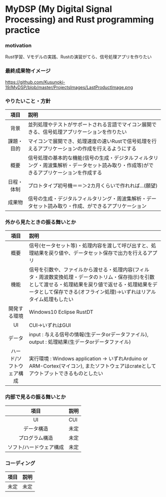 # MyDSP (My Digital Signal Processing) and Rust programming practice

### motivation
Rust学習、Vモデルの実践、Rustの演習がてら、信号処理アプリを作りたい

### 最終成果物イメージ
https://github.com/Kusunoki-19/MyDSP/blob/master/ProjectsImages/LastProductImage.png

### やりたいこと・方針

|項目|説明|
|:--:|:--|
|背景|並列処理やテストがサポートされる言語でマイコン展開できる、信号処理アプリケーションを作りたい|
|課題・目的|マイコンで展開でき、処理速度の速いRustで信号処理を行えるアプリケーションの作成を行えるようにする|
|概要|信号処理の基本的な機能(信号の生成・デジタルフィルタリング・周波集解析・データセット読み取り・作成等)ができるアプリケーションを作成する|
|日程・体制|プロトタイプ初号機＝＝＞2カ月くらいで作れれば...(願望)|
|成果物|信号の生成・デジタルフィルタリング・周波集解析・データセット読み取り・作成、ができるアプリケーション|

### 外から見たときの振る舞いとか

|項目|説明|
|:--:|:--|
|概要|信号(セータセット等)・処理内容を渡して呼び出すと、処理結果を戻り値や、データセット保存で出力を行えるアプリ|
|機能|信号を引数や、ファイルから渡せる・処理内容(フィルタ・周波数変換処理・データのトリム・保存指示)を引数として渡せる・処理結果を戻り値で返せる・処理結果をデータとして保存できる(オフライン処理)→いずれはリアルタイム処理もしたい|
|開発する環境|Windows10 Eclipse RustDT|
|UI|CUI→いずれはGUI|
|データ|input : 与える信号の情報(生データorデータファイル), output : 処理結果(生データorデータファイル)|
|ハード/ソフトウェア構成|実行環境 : Windows application → いずれArduino or ARM-Cortex(マイコン), またソフトウェアはcrateとしてアウトプットできるものとしたい|


### 内部で見るの振る舞いとか

|項目|説明|
|:--:|:--|
|UI|CUI|
|データ構造|未定|
|プログラム構造|未定|
|ソフト/ハードウェア構成|未定|

### コーディング

|項目|説明|
|:--:|:--|
|未定|未定|
